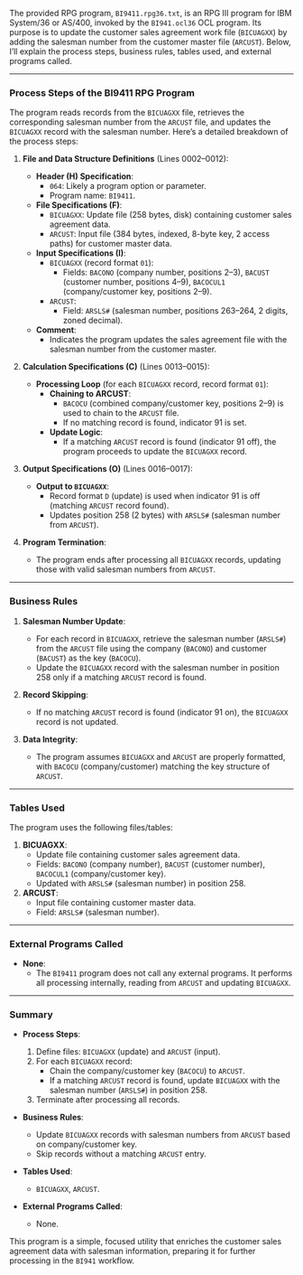The provided RPG program, `BI9411.rpg36.txt`, is an RPG III program for IBM System/36 or AS/400, invoked by the `BI941.ocl36` OCL program. Its purpose is to update the customer sales agreement work file (`BICUAGXX`) by adding the salesman number from the customer master file (`ARCUST`). Below, I’ll explain the process steps, business rules, tables used, and external programs called.

---

### **Process Steps of the BI9411 RPG Program**

The program reads records from the `BICUAGXX` file, retrieves the corresponding salesman number from the `ARCUST` file, and updates the `BICUAGXX` record with the salesman number. Here’s a detailed breakdown of the process steps:

1. **File and Data Structure Definitions** (Lines 0002–0012):
   - **Header (H) Specification**:
     - `064`: Likely a program option or parameter.
     - Program name: `BI9411`.
   - **File Specifications (F)**:
     - `BICUAGXX`: Update file (258 bytes, disk) containing customer sales agreement data.
     - `ARCUST`: Input file (384 bytes, indexed, 8-byte key, 2 access paths) for customer master data.
   - **Input Specifications (I)**:
     - `BICUAGXX` (record format `01`):
       - Fields: `BACONO` (company number, positions 2–3), `BACUST` (customer number, positions 4–9), `BACOCUL1` (company/customer key, positions 2–9).
     - `ARCUST`:
       - Field: `ARSLS#` (salesman number, positions 263–264, 2 digits, zoned decimal).
   - **Comment**:
     - Indicates the program updates the sales agreement file with the salesman number from the customer master.

2. **Calculation Specifications (C)** (Lines 0013–0015):
   - **Processing Loop** (for each `BICUAGXX` record, record format `01`):
     - **Chaining to ARCUST**:
       - `BACOCU` (combined company/customer key, positions 2–9) is used to chain to the `ARCUST` file.
       - If no matching record is found, indicator 91 is set.
     - **Update Logic**:
       - If a matching `ARCUST` record is found (indicator 91 off), the program proceeds to update the `BICUAGXX` record.

3. **Output Specifications (O)** (Lines 0016–0017):
   - **Output to `BICUAGXX`**:
     - Record format `D` (update) is used when indicator 91 is off (matching `ARCUST` record found).
     - Updates position 258 (2 bytes) with `ARSLS#` (salesman number from `ARCUST`).

4. **Program Termination**:
   - The program ends after processing all `BICUAGXX` records, updating those with valid salesman numbers from `ARCUST`.

---

### **Business Rules**

1. **Salesman Number Update**:
   - For each record in `BICUAGXX`, retrieve the salesman number (`ARSLS#`) from the `ARCUST` file using the company (`BACONO`) and customer (`BACUST`) as the key (`BACOCU`).
   - Update the `BICUAGXX` record with the salesman number in position 258 only if a matching `ARCUST` record is found.

2. **Record Skipping**:
   - If no matching `ARCUST` record is found (indicator 91 on), the `BICUAGXX` record is not updated.

3. **Data Integrity**:
   - The program assumes `BICUAGXX` and `ARCUST` are properly formatted, with `BACOCU` (company/customer) matching the key structure of `ARCUST`.

---

### **Tables Used**

The program uses the following files/tables:
1. **BICUAGXX**:
   - Update file containing customer sales agreement data.
   - Fields: `BACONO` (company number), `BACUST` (customer number), `BACOCUL1` (company/customer key).
   - Updated with `ARSLS#` (salesman number) in position 258.
2. **ARCUST**:
   - Input file containing customer master data.
   - Field: `ARSLS#` (salesman number).

---

### **External Programs Called**

- **None**:
  - The `BI9411` program does not call any external programs. It performs all processing internally, reading from `ARCUST` and updating `BICUAGXX`.

---

### **Summary**

- **Process Steps**:
  1. Define files: `BICUAGXX` (update) and `ARCUST` (input).
  2. For each `BICUAGXX` record:
     - Chain the company/customer key (`BACOCU`) to `ARCUST`.
     - If a matching `ARCUST` record is found, update `BICUAGXX` with the salesman number (`ARSLS#`) in position 258.
  3. Terminate after processing all records.

- **Business Rules**:
  - Update `BICUAGXX` records with salesman numbers from `ARCUST` based on company/customer key.
  - Skip records without a matching `ARCUST` entry.

- **Tables Used**:
  - `BICUAGXX`, `ARCUST`.

- **External Programs Called**:
  - None.

This program is a simple, focused utility that enriches the customer sales agreement data with salesman information, preparing it for further processing in the `BI941` workflow.